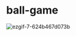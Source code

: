 # ball-game
![ezgif-7-624b467d073b](https://user-images.githubusercontent.com/32338891/97459121-b7105d80-193b-11eb-9652-b5892bd7b317.gif)
